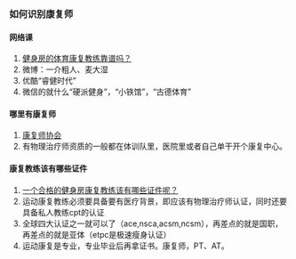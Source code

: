 ### 如何识别康复师

#### 网络课
1. [健身房的体育康复教练靠谱吗？](https://www.zhihu.com/question/351772499/answer/899147695)
1. 微博：一介粗人、麦大湿
1. 优酷“睿健时代”
1. 微信的就什么“硬派健身”，“小铁馆”，“古德体育”

#### 哪里有康复师
1. [康复师协会](https://www.zhihu.com/question/351772499/answer/899515127)
1. 有物理治疗师资质的一般都在体训队里，医院里或者自己单干开个康复中心。


#### 康复教练该有哪些证件
1. [一个合格的健身房康复教练该有哪些证件呢？](https://www.zhihu.com/question/38412128/answer/76340289)
1. 运动康复教练必须要具备要有医疗背景，即应该有物理治疗师认证，同时还要具备私人教练cpt的认证
1. 全球四大认证之一就可以了（ace,nsca,acsm,ncsm），再差点的就是国职，再差点的就是亚体（etpc是极速瘦身认证）
1. 运动康复是专业，专业毕业后再拿证书。康复师，PT、AT。







